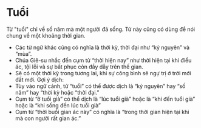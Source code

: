 # Tuổi

Từ "tuổi" chỉ về số năm mà một người đã sống. Từ này cũng có dùng để nói chung về một khoảng thời gian.
- Các từ ngữ khác cũng có nghĩa là thời kỳ, thời đại như “kỷ nguyên” và “mùa”.
- Chúa Giê-su nhắc đến cụm từ “thời hiện nay” như thời hiện tại khi điều ác, tội lỗi và sự bất phục còn đầy dẫy trên thế gian.
- Sẽ có một thời kỳ trong tương lai, khi sự công bình sẽ ngự trị ở trời mới đất mới.
Gợi ý dịch:
- Tùy vào ngữ cảnh, từ “tuổi” có thể được dịch là “kỷ nguyên” hay “số năm” hay “thời kỳ hoặc “thời đại.”
- Cụm từ “ở tuổi già” có thể dịch là “lúc tuổi già” hoặc là “khi đến tuổi già” hoặc là “khi sống đến lúc tuổi già”
- Cụm từ “thời buổi gian ác này” có nghĩa là “trong thời gian hiện tại khi mà con người rất gian ác.”


